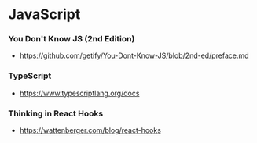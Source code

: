 # JavaScript

### You Don't Know JS (2nd Edition)
* https://github.com/getify/You-Dont-Know-JS/blob/2nd-ed/preface.md

### TypeScript
* https://www.typescriptlang.org/docs

### Thinking in React Hooks
* https://wattenberger.com/blog/react-hooks
